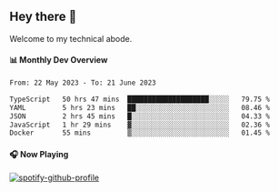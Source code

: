 ## Hey there 👋

Welcome to my technical abode.

#### 📊 Monthly Dev Overview
<!--START_SECTION:waka-->

```txt
From: 22 May 2023 - To: 21 June 2023

TypeScript   50 hrs 47 mins  ████████████████████░░░░░   79.75 %
YAML         5 hrs 23 mins   ██░░░░░░░░░░░░░░░░░░░░░░░   08.46 %
JSON         2 hrs 45 mins   █░░░░░░░░░░░░░░░░░░░░░░░░   04.33 %
JavaScript   1 hr 29 mins    ▓░░░░░░░░░░░░░░░░░░░░░░░░   02.36 %
Docker       55 mins         ▒░░░░░░░░░░░░░░░░░░░░░░░░   01.45 %
```

<!--END_SECTION:waka-->

#### 🎧 Now Playing

[![spotify-github-profile](https://spotify-github-profile.vercel.app/api/view?uid=james2mid&cover_image=true&theme=natemoo-re)](https://open.spotify.com/user/james2mid?si=2b3baf2b09cb499e)
